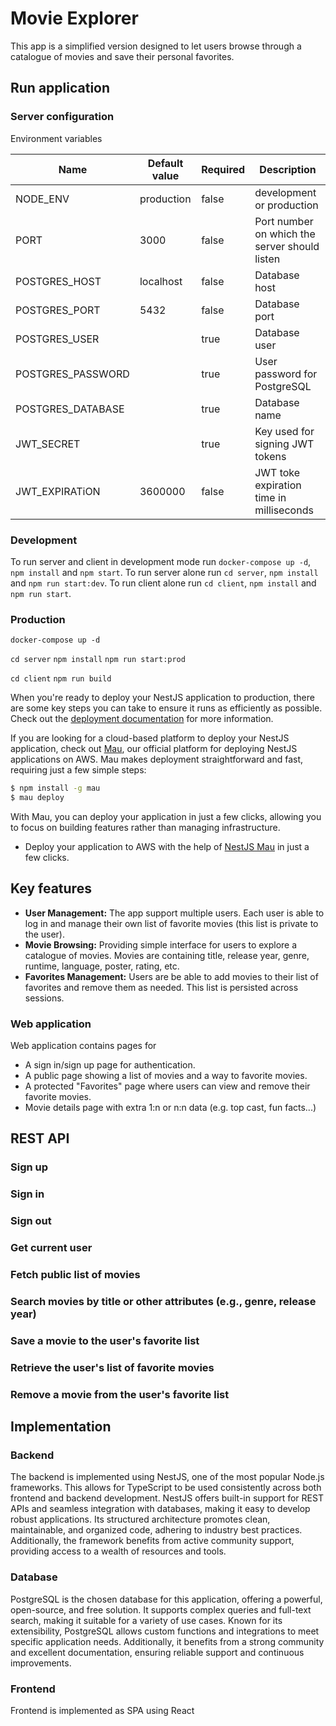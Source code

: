 # Movie Explorer

This app is a simplified version designed to let users browse through a catalogue of
movies and save their personal favorites.

## Run application

### Server configuration

Environment variables

| Name              | Default value | Required  | Description                                   |
|-----------------  |---------------|-----------|-----------------------------------------------|
| NODE_ENV          | production    | false     | development or production                     |           
| PORT              | 3000          | false     | Port number on which the server should listen |
| POSTGRES_HOST     | localhost     | false     | Database host                                 |
| POSTGRES_PORT     | 5432          | false     | Database port                                 |
| POSTGRES_USER     |               | true      | Database user                                 |
| POSTGRES_PASSWORD |               | true      | User password for PostgreSQL                  |
| POSTGRES_DATABASE |               | true      | Database name                                 |
| JWT_SECRET        |               | true      | Key used for signing JWT tokens               |
| JWT_EXPIRATiON    | 3600000       | false     | JWT toke expiration time in milliseconds      |

### Development
To run server and client in development mode run `docker-compose up -d`, `npm install` and `npm start`.
To run server alone run `cd server`, `npm install` and `npm run start:dev`.
To run client alone run `cd client`, `npm install` and `npm run start`.


### Production
`docker-compose up -d`

`cd server`
`npm install`
`npm run start:prod`

`cd client`
`npm run build`



When you're ready to deploy your NestJS application to production, there are some key steps you can take to ensure it runs as efficiently as possible. Check out the [deployment documentation](https://docs.nestjs.com/deployment) for more information.

If you are looking for a cloud-based platform to deploy your NestJS application, check out [Mau](https://mau.nestjs.com), our official platform for deploying NestJS applications on AWS. Mau makes deployment straightforward and fast, requiring just a few simple steps:

```bash
$ npm install -g mau
$ mau deploy
```

With Mau, you can deploy your application in just a few clicks, allowing you to focus on building features rather than managing infrastructure.
- Deploy your application to AWS with the help of [NestJS Mau](https://mau.nestjs.com) in just a few clicks.



## Key features
- **User Management:** The app support multiple users. Each user is able to log in and manage their own list of favorite movies (this list is private to the user).
- **Movie Browsing:** Providing simple interface for users to explore a catalogue of movies. Movies are containing title, release year, genre, runtime, language, poster,
rating, etc.
- **Favorites Management:** Users are be able to add movies to their list of favorites and remove them as needed. This list is persisted across sessions.

### Web application
Web application contains pages for
- A sign in/sign up page for authentication.
- A public page showing a list of movies and a way to favorite movies.
- A protected "Favorites" page where users can view and remove their
favorite movies.
- Movie details page with extra 1:n or n:n data (e.g. top cast, fun facts...)

## REST API

### Sign up

### Sign in

### Sign out

### Get current user

### Fetch public list of movies

### Search movies by title or other attributes (e.g., genre, release year)

### Save a movie to the user's favorite list

### Retrieve the user's list of favorite movies

### Remove a movie from the user's favorite list


## Implementation

### Backend
The backend is implemented using NestJS, one of the most popular Node.js frameworks. This allows for TypeScript to be used consistently across both frontend and backend development. NestJS offers built-in support for REST APIs and seamless integration with databases, making it easy to develop robust applications. Its structured architecture promotes clean, maintainable, and organized code, adhering to industry best practices. Additionally, the framework benefits from active community support, providing access to a wealth of resources and tools.

### Database

PostgreSQL is the chosen database for this application, offering a powerful, open-source, and free solution. It supports complex queries and full-text search, making it suitable for a variety of use cases. Known for its extensibility, PostgreSQL allows custom functions and integrations to meet specific application needs. Additionally, it benefits from a strong community and excellent documentation, ensuring reliable support and continuous improvements.

### Frontend
Frontend is implemented as SPA using React
